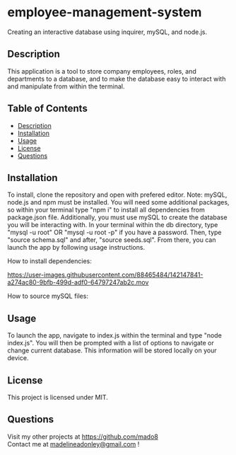 # employee-management-system
Creating an interactive database using inquirer, mySQL, and node.js.

## Description
This application is a tool to store company employees, roles, and departments to a database, and to make the database easy to interact with and manipulate from within the terminal.

## Table of Contents

- [ Description ](#Description)</br>
- [ Installation ](#Installation)</br>
- [ Usage ](#Usage)</br>
- [ License ](#License )</br>
- [ Questions ](#Questions)</br>


## Installation
To install, clone the repository and open with prefered editor. Note: mySQL, node.js and npm must be installed. You will need some additional packages, so within your terminal type "npm i" to install all dependencies from package.json file. Additionally, you must use mySQL to create the database you will be interacting with. In your terminal within the db directory, type "mysql -u root" OR "mysql -u root -p" if you have a password. Then, type "source schema.sql" and after, "source seeds.sql". From there, you can launch the app by following usage instructions.

How to install dependencies:

https://user-images.githubusercontent.com/88465484/142147841-a274ac80-9bfb-499d-adf0-64797247ab2c.mov

How to source mySQL files:



## Usage
To launch the app, navigate to index.js within the terminal and type "node index.js". You will then be prompted with a list of options to navigate or change current database. This information will be stored locally on your device.



## License 
This project is licensed under MIT.  

## Questions

Visit my other projects at https://github.com/mado8 </br>
Contact me at madelineadonley@gmail.com ! </br>
